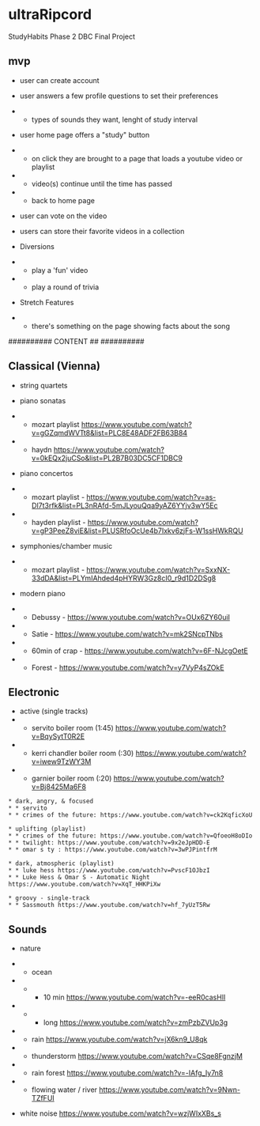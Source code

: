# ultraRipcord
StudyHabits
Phase 2 DBC Final Project

## mvp
* user can create account
* user answers a few profile questions to set their preferences

* * types of sounds they want, lenght of study interval
* user home page offers a "study" button
* * on click they are brought to a page that loads a youtube video or playlist
* * video(s) continue until the time has passed
* * back to home page

* user can vote on the video
* users can store their favorite videos in a collection


* Diversions
* * play a 'fun' video
* * play a round of trivia

* Stretch Features
* * there's something on the page showing facts about the song




##########
CONTENT ##
##########

## Classical (Vienna)
* string quartets

* piano sonatas
* * mozart playlist https://www.youtube.com/watch?v=gGZqmdWVTt8&list=PLC8E48ADF2FB63B84
* * haydn https://www.youtube.com/watch?v=0kEQx2juCSo&list=PL2B7B03DC5CF1DBC9



* piano concertos
* * mozart playlist - https://www.youtube.com/watch?v=as-Dl7t3rfk&list=PL3nRAfd-5mJLyouQqa9yAZ6YYjv3wY5Ec
* * hayden playlist - https://www.youtube.com/watch?v=gP3PeeZ8viE&list=PLUSRfoOcUe4b7Ixkv6zjFs-W1ssHWkRQU

* symphonies/chamber music
* * mozart playlist - https://www.youtube.com/watch?v=SxxNX-33dDA&list=PLYmIAhded4pHYRW3Gz8cI0_r9d1D2DSg8

* modern piano
* * Debussy - https://www.youtube.com/watch?v=OUx6ZY60uiI
* * Satie - https://www.youtube.com/watch?v=mk2SNcpTNbs
* * 60min of crap - https://www.youtube.com/watch?v=6F-NJcgOetE
* * Forest - https://www.youtube.com/watch?v=y7VyP4sZOkE

## Electronic
* active (single tracks)
* * servito boiler room (1:45) https://www.youtube.com/watch?v=BqySytT0R2E
* * kerri chandler boiler room (:30) https://www.youtube.com/watch?v=iwew9TzWY3M
* * garnier boiler room (:20) https://www.youtube.com/watch?v=Bj8425Ma6F8

```
* dark, angry, & focused
* * servito
* * crimes of the future: https://www.youtube.com/watch?v=ck2KqficXoU

* uplifting (playlist)
* * crimes of the future: https://www.youtube.com/watch?v=QfoeoH8oDIo
* * twilight: https://www.youtube.com/watch?v=9x2eJpHDD-E
* * omar s ty : https://www.youtube.com/watch?v=3wPJPintfrM

* dark, atmospheric (playlist)
* * luke hess https://www.youtube.com/watch?v=PvscF1OJbzI
* * Luke Hess & Omar S - Automatic Night https://www.youtube.com/watch?v=XqT_HHKPiXw

* groovy - single-track
* * Sassmouth https://www.youtube.com/watch?v=hf_7yUzT5Rw
```

## Sounds
* nature
* * ocean
* * * 10 min https://www.youtube.com/watch?v=-eeR0casHlI
* * * long https://www.youtube.com/watch?v=zmPzbZVUp3g

* * rain https://www.youtube.com/watch?v=jX6kn9_U8qk

* * thunderstorm https://www.youtube.com/watch?v=CSqe8FgnzjM

* * rain forest https://www.youtube.com/watch?v=-IAfg_Iy7n8

* * flowing water / river https://www.youtube.com/watch?v=9Nwn-TZfFUI

* white noise https://www.youtube.com/watch?v=wzjWIxXBs_s








